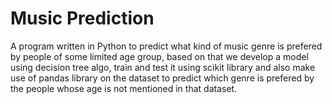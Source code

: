 # Music Prediction

A program written in Python to predict what kind of music genre is prefered by people of some limited age group, based on that we 
develop a model using decision tree algo, train and test it using scikit library and also make use of pandas library on the dataset to predict which genre is prefered by the people whose age is not mentioned in that dataset.
